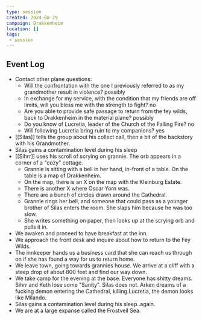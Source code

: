 ```yaml
---
type: session
created: 2024-08-29
campaign: Drakkenheim
location: []
tags:
 - session
---
```


## Event Log

- Contact other plane questions:
	- Will the confrontation with the one I previously referred to as my grandmother result in violence? possibly
	- In exchange for my service, with the condition that my friends are off limits, will you bless me with the strength to fight? no
	- Are you able to provide safe passage to return from the fey wilds, back to Drakkenheim in the material plane? possibly
	- Do you know of Lucretia, leader of the Church of the Falling Fire? no
	- Will following Lucretia bring ruin to my companions? yes
- [[Silas]] tells the group about his collect call, then a bit of the backstory with his Grandmother.
- Silas gains a contamination level during his sleep
- [[Sihrr]] uses his scroll of scrying on grannie. The orb appears in a corner of a "cozy" cottage.
	- Grannie is sitting with a bell in her hand, in-front of a table. On the table is a map of Drakkenheim.
	- On the map, there is an X on the map with the Kleinburg Estate.
	- There is another X where Oscar Yorn was.
	- There are a bunch of circles drawn around the Cathedral.
	- Grannie rings her bell, and someone that could pass as a younger brother of Silas enters the room. She slaps him because he was too slow.
	- She writes something on paper, then looks up at the scrying orb and pulls it in.
- We awaken and proceed to have breakfast at the inn.
- We approach the front desk and inquire about how to return to the Fey Wilds.
- The innkeeper hands us a business card that she can reach us through on if she has found a way for us to return home.
- We leave town, going towards grannies house. We arrive at a cliff with a steep drop of about 800 feet and find our way down.
- We take camp for the evening at the base. Everyone has shitty dreams. Sihrr and Keth lose some "Sanity". Silas does not. Arken dreams of a fucking demon entering the Cathedral, killing Lucretia, the demon looks like Milando.
- Silas gains a contamination level during his sleep..again.
- We are at a large expanse called the Frostveil Sea. 